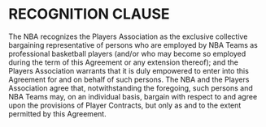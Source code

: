 # RECOGNITION CLAUSE

The NBA recognizes the Players Association as the exclusive collective bargaining representative of persons who are employed by NBA Teams as professional basketball players (and/or who may become so employed during the term of this Agreement or any extension thereof); and the Players Association warrants that it is duly empowered to enter into this Agreement for and on behalf of such persons. The NBA and the Players Association agree that, notwithstanding the foregoing, such persons and NBA Teams may, on an individual basis, bargain with respect to and agree upon the provisions of Player Contracts, but only as and to the extent permitted by this Agreement.
